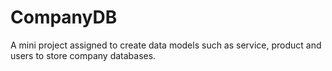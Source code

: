 # CompanyDB
A mini project assigned to create data models such as service, product and users to store company databases.
